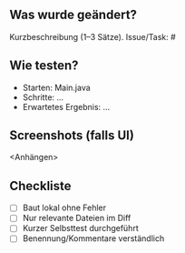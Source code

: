 ## Was wurde geändert?
Kurzbeschreibung (1–3 Sätze). Issue/Task: #<Nummer>

## Wie testen?
- Starten: Main.java
- Schritte: …
- Erwartetes Ergebnis: …

## Screenshots (falls UI)
<Anhängen>

## Checkliste
- [ ] Baut lokal ohne Fehler
- [ ] Nur relevante Dateien im Diff
- [ ] Kurzer Selbsttest durchgeführt
- [ ] Benennung/Kommentare verständlich
